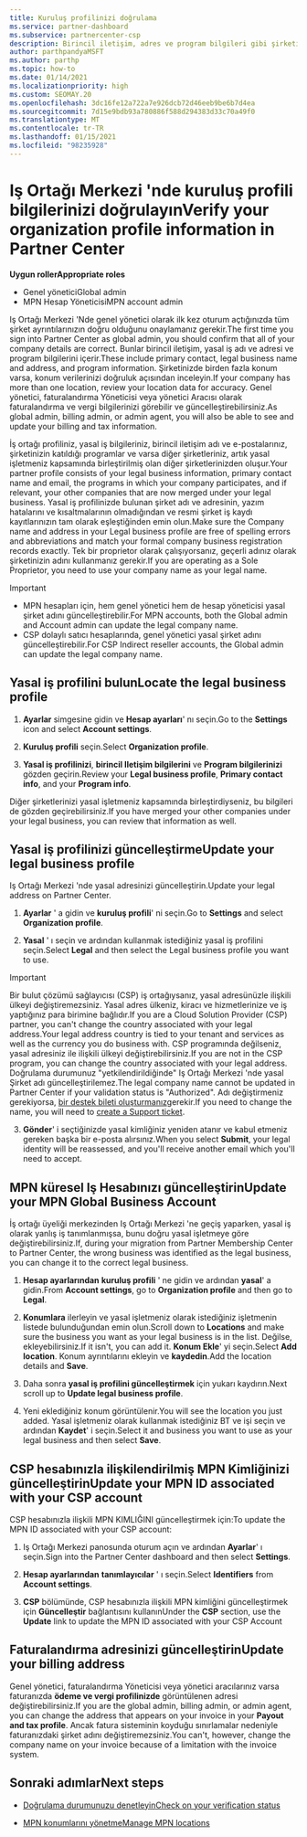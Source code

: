 ```yaml
---
title: Kuruluş profilinizi doğrulama
ms.service: partner-dashboard
ms.subservice: partnercenter-csp
description: Birincil iletişim, adres ve program bilgileri gibi şirketinizin ayrıntılarını nasıl doğrulayacağınızı öğrenin. Yasal ve fatura adreslerinizi de güncelleştirebilirsiniz.
author: parthpandyaMSFT
ms.author: parthp
ms.topic: how-to
ms.date: 01/14/2021
ms.localizationpriority: high
ms.custom: SEOMAY.20
ms.openlocfilehash: 3dc16fe12a722a7e926dcb72d46eeb9be6b7d4ea
ms.sourcegitcommit: 7d15e9bdb93a780886f588d294383d33c70a49f0
ms.translationtype: MT
ms.contentlocale: tr-TR
ms.lasthandoff: 01/15/2021
ms.locfileid: "98235928"
---
```

# <a name="verify-your-organization-profile-information-in-partner-center"></a><span data-ttu-id="8e402-104">Iş Ortağı Merkezi 'nde kuruluş profili bilgilerinizi doğrulayın</span><span class="sxs-lookup"><span data-stu-id="8e402-104">Verify your organization profile information in Partner Center</span></span>

<span data-ttu-id="8e402-105">**Uygun roller**</span><span class="sxs-lookup"><span data-stu-id="8e402-105">**Appropriate roles**</span></span>

- <span data-ttu-id="8e402-106">Genel yönetici</span><span class="sxs-lookup"><span data-stu-id="8e402-106">Global admin</span></span>
- <span data-ttu-id="8e402-107">MPN Hesap Yöneticisi</span><span class="sxs-lookup"><span data-stu-id="8e402-107">MPN account admin</span></span>

<span data-ttu-id="8e402-108">Iş Ortağı Merkezi 'Nde genel yönetici olarak ilk kez oturum açtığınızda tüm şirket ayrıntılarınızın doğru olduğunu onaylamanız gerekir.</span><span class="sxs-lookup"><span data-stu-id="8e402-108">The first time you sign into Partner Center as global admin, you should confirm that all of your company details are correct.</span></span> <span data-ttu-id="8e402-109">Bunlar birincil iletişim, yasal iş adı ve adresi ve program bilgilerini içerir.</span><span class="sxs-lookup"><span data-stu-id="8e402-109">These include primary contact, legal business name and address, and program information.</span></span> <span data-ttu-id="8e402-110">Şirketinizde birden fazla konum varsa, konum verilerinizi doğruluk açısından inceleyin.</span><span class="sxs-lookup"><span data-stu-id="8e402-110">If your company has more than one location, review your location data for accuracy.</span></span> <span data-ttu-id="8e402-111">Genel yönetici, faturalandırma Yöneticisi veya yönetici Aracısı olarak faturalandırma ve vergi bilgilerinizi görebilir ve güncelleştirebilirsiniz.</span><span class="sxs-lookup"><span data-stu-id="8e402-111">As global admin, billing admin, or admin agent, you will also be able to see and update your billing and tax information.</span></span>

<span data-ttu-id="8e402-112">İş ortağı profiliniz, yasal iş bilgileriniz, birincil iletişim adı ve e-postalarınız, şirketinizin katıldığı programlar ve varsa diğer şirketleriniz, artık yasal işletmeniz kapsamında birleştirilmiş olan diğer şirketlerinizden oluşur.</span><span class="sxs-lookup"><span data-stu-id="8e402-112">Your partner profile consists of your legal business information, primary contact name and email, the programs in which your company participates, and if relevant, your other companies that are now merged under your legal business.</span></span> <span data-ttu-id="8e402-113">Yasal iş profilinizde bulunan şirket adı ve adresinin, yazım hatalarını ve kısaltmalarının olmadığından ve resmi şirket iş kaydı kayıtlarınızın tam olarak eşleştiğinden emin olun.</span><span class="sxs-lookup"><span data-stu-id="8e402-113">Make sure the Company name and address in your Legal business profile are free of spelling errors and abbreviations and match your formal company business registration records exactly.</span></span> <span data-ttu-id="8e402-114">Tek bir proprietor olarak çalışıyorsanız, geçerli adınız olarak şirketinizin adını kullanmanız gerekir.</span><span class="sxs-lookup"><span data-stu-id="8e402-114">If you are operating as a Sole Proprietor, you need to use your company name as your legal name.</span></span>

>[!Important]
>- <span data-ttu-id="8e402-115">MPN hesapları için, hem genel yönetici hem de hesap yöneticisi yasal şirket adını güncelleştirebilir.</span><span class="sxs-lookup"><span data-stu-id="8e402-115">For MPN accounts, both the Global admin and Account admin can update the legal company name.</span></span>
>- <span data-ttu-id="8e402-116">CSP dolaylı satıcı hesaplarında, genel yönetici yasal şirket adını güncelleştirebilir.</span><span class="sxs-lookup"><span data-stu-id="8e402-116">For CSP Indirect reseller accounts, the Global admin can update the legal company name.</span></span> 

## <a name="locate-the-legal-business-profile"></a><span data-ttu-id="8e402-117">Yasal iş profilini bulun</span><span class="sxs-lookup"><span data-stu-id="8e402-117">Locate the legal business profile</span></span>

1. <span data-ttu-id="8e402-118">**Ayarlar** simgesine gidin ve **Hesap ayarları**' nı seçin.</span><span class="sxs-lookup"><span data-stu-id="8e402-118">Go to the **Settings** icon and select **Account settings**.</span></span>
 
1. <span data-ttu-id="8e402-119">**Kuruluş profili** seçin.</span><span class="sxs-lookup"><span data-stu-id="8e402-119">Select **Organization profile**.</span></span> 

2. <span data-ttu-id="8e402-120">**Yasal iş profilinizi**, **birincil Iletişim bilgilerini** ve **Program bilgilerinizi** gözden geçirin.</span><span class="sxs-lookup"><span data-stu-id="8e402-120">Review your **Legal business profile**, **Primary contact info**, and your **Program info**.</span></span>

<span data-ttu-id="8e402-121">Diğer şirketlerinizi yasal işletmeniz kapsamında birleştirdiyseniz, bu bilgileri de gözden geçirebilirsiniz.</span><span class="sxs-lookup"><span data-stu-id="8e402-121">If you have merged your other companies under your legal business, you can review that information as well.</span></span> 

## <a name="update-your-legal-business-profile"></a><span data-ttu-id="8e402-122">Yasal iş profilinizi güncelleştirme</span><span class="sxs-lookup"><span data-stu-id="8e402-122">Update your legal business profile</span></span>

<span data-ttu-id="8e402-123">Iş Ortağı Merkezi 'nde yasal adresinizi güncelleştirin.</span><span class="sxs-lookup"><span data-stu-id="8e402-123">Update your legal address on Partner Center.</span></span>

1. <span data-ttu-id="8e402-124">**Ayarlar** ' a gidin ve **kuruluş profili**' ni seçin.</span><span class="sxs-lookup"><span data-stu-id="8e402-124">Go to **Settings** and select **Organization profile**.</span></span>


2. <span data-ttu-id="8e402-125">**Yasal** ' ı seçin ve ardından kullanmak istediğiniz yasal iş profilini seçin.</span><span class="sxs-lookup"><span data-stu-id="8e402-125">Select **Legal**  and then select the Legal business profile you want to use.</span></span>

>[!Important]
><span data-ttu-id="8e402-126">Bir bulut çözümü sağlayıcısı (CSP) iş ortağıysanız, yasal adresünüzle ilişkili ülkeyi değiştiremezsiniz. Yasal adres ülkeniz, kiracı ve hizmetlerinize ve iş yaptığınız para birimine bağlıdır.</span><span class="sxs-lookup"><span data-stu-id="8e402-126">If you are a Cloud Solution Provider (CSP) partner, you can't change the country associated with your legal address.Your legal address country is tied to your tenant and services as well as the currency you do business with.</span></span> <span data-ttu-id="8e402-127">CSP programında değilseniz, yasal adresiniz ile ilişkili ülkeyi değiştirebilirsiniz.</span><span class="sxs-lookup"><span data-stu-id="8e402-127">If you are not in the CSP program, you can change the country associated with your legal address.</span></span> <span data-ttu-id="8e402-128">Doğrulama durumunuz "yetkilendirildiğinde" Iş Ortağı Merkezi 'nde yasal Şirket adı güncelleştirilemez.</span><span class="sxs-lookup"><span data-stu-id="8e402-128">The legal company name cannot be updated in Partner Center if your validation status is "Authorized".</span></span> <span data-ttu-id="8e402-129">Adı değiştirmeniz gerekiyorsa, [bir destek bileti oluşturmanız](https://partner.microsoft.com/dashboard/support/servicerequests/create?stage=2&topicid=eb74583c-61b3-2124-bffc-00920e0ae772)gerekir.</span><span class="sxs-lookup"><span data-stu-id="8e402-129">If you need to change the name, you will need to [create a Support ticket](https://partner.microsoft.com/dashboard/support/servicerequests/create?stage=2&topicid=eb74583c-61b3-2124-bffc-00920e0ae772).</span></span>

3. <span data-ttu-id="8e402-130">**Gönder**' i seçtiğinizde yasal kimliğiniz yeniden atanır ve kabul etmeniz gereken başka bir e-posta alırsınız.</span><span class="sxs-lookup"><span data-stu-id="8e402-130">When you select **Submit**, your legal identity will be reassessed, and you'll receive another email which you'll need to accept.</span></span>

## <a name="update-your-mpn-global-business-account"></a><span data-ttu-id="8e402-131">MPN küresel Iş Hesabınızı güncelleştirin</span><span class="sxs-lookup"><span data-stu-id="8e402-131">Update your MPN Global Business Account</span></span>

<span data-ttu-id="8e402-132">İş ortağı üyeliği merkezinden Iş Ortağı Merkezi 'ne geçiş yaparken, yasal iş olarak yanlış iş tanımlanmışsa, bunu doğru yasal işletmeye göre değiştirebilirsiniz.</span><span class="sxs-lookup"><span data-stu-id="8e402-132">If, during your migration from Partner Membership Center to Partner Center, the wrong business was identified as the legal business, you can change it to the correct legal business.</span></span>

1. <span data-ttu-id="8e402-133">**Hesap ayarlarından** **kuruluş profili** ' ne gidin ve ardından **yasal**' a gidin.</span><span class="sxs-lookup"><span data-stu-id="8e402-133">From **Account settings**, go to **Organization profile** and then go to **Legal**.</span></span>

1.  <span data-ttu-id="8e402-134">**Konumlara** ilerleyin ve yasal işletmeniz olarak istediğiniz işletmenin listede bulunduğundan emin olun.</span><span class="sxs-lookup"><span data-stu-id="8e402-134">Scroll down to **Locations** and make sure the business you want as your legal business is in the list.</span></span> <span data-ttu-id="8e402-135">Değilse, ekleyebilirsiniz.</span><span class="sxs-lookup"><span data-stu-id="8e402-135">If it isn't, you can add it.</span></span> <span data-ttu-id="8e402-136">**Konum Ekle**' yi seçin.</span><span class="sxs-lookup"><span data-stu-id="8e402-136">Select **Add location**.</span></span> <span data-ttu-id="8e402-137">Konum ayrıntılarını ekleyin ve **kaydedin**.</span><span class="sxs-lookup"><span data-stu-id="8e402-137">Add the location details and **Save**.</span></span>

2. <span data-ttu-id="8e402-138">Daha sonra **yasal iş profilini güncelleştirmek** için yukarı kaydırın.</span><span class="sxs-lookup"><span data-stu-id="8e402-138">Next scroll up to **Update legal business profile**.</span></span>

3. <span data-ttu-id="8e402-139">Yeni eklediğiniz konum görüntülenir.</span><span class="sxs-lookup"><span data-stu-id="8e402-139">You will see the location you just added.</span></span> <span data-ttu-id="8e402-140">Yasal işletmeniz olarak kullanmak istediğiniz BT ve işi seçin ve ardından **Kaydet**' i seçin.</span><span class="sxs-lookup"><span data-stu-id="8e402-140">Select it and business you want to use as your legal business and then select **Save**.</span></span>

## <a name="update-your-mpn-id-associated-with-your-csp-account"></a><span data-ttu-id="8e402-141">CSP hesabınızla ilişkilendirilmiş MPN Kimliğinizi güncelleştirin</span><span class="sxs-lookup"><span data-stu-id="8e402-141">Update your MPN ID associated with your CSP account</span></span>

<span data-ttu-id="8e402-142">CSP hesabınızla ilişkili MPN KIMLIĞINI güncelleştirmek için:</span><span class="sxs-lookup"><span data-stu-id="8e402-142">To update the MPN ID associated with your CSP account:</span></span>

1. <span data-ttu-id="8e402-143">Iş Ortağı Merkezi panosunda oturum açın ve ardından **Ayarlar**' ı seçin.</span><span class="sxs-lookup"><span data-stu-id="8e402-143">Sign into the Partner Center dashboard and then select **Settings**.</span></span>
 
1. <span data-ttu-id="8e402-144">**Hesap ayarlarından** **tanımlayıcılar** ' ı seçin.</span><span class="sxs-lookup"><span data-stu-id="8e402-144">Select **Identifiers** from **Account settings**.</span></span>

1. <span data-ttu-id="8e402-145">**CSP** bölümünde, CSP hesabınızla ilişkili MPN kimliğini güncelleştirmek için **Güncelleştir** bağlantısını kullanın</span><span class="sxs-lookup"><span data-stu-id="8e402-145">Under the **CSP** section, use the **Update** link to update the MPN ID associated with your CSP Account</span></span> 


## <a name="update-your-billing-address"></a><span data-ttu-id="8e402-146">Faturalandırma adresinizi güncelleştirin</span><span class="sxs-lookup"><span data-stu-id="8e402-146">Update your billing address</span></span>

<span data-ttu-id="8e402-147">Genel yönetici, faturalandırma Yöneticisi veya yönetici aracılarınız varsa faturanızda **ödeme ve vergi profilinizde** görüntülenen adresi değiştirebilirsiniz.</span><span class="sxs-lookup"><span data-stu-id="8e402-147">If you are the global admin, billing admin, or admin agent, you can change the address that appears on your invoice in your **Payout and tax profile**.</span></span> <span data-ttu-id="8e402-148">Ancak fatura sisteminin koyduğu sınırlamalar nedeniyle faturanızdaki şirket adını değiştiremezsiniz.</span><span class="sxs-lookup"><span data-stu-id="8e402-148">You can't, however, change the company name on your invoice because of a limitation with the invoice system.</span></span>

## <a name="next-steps"></a><span data-ttu-id="8e402-149">Sonraki adımlar</span><span class="sxs-lookup"><span data-stu-id="8e402-149">Next steps</span></span>

- [<span data-ttu-id="8e402-150">Doğrulama durumunuzu denetleyin</span><span class="sxs-lookup"><span data-stu-id="8e402-150">Check on your verification status</span></span>](verification-responses.md)
 
- [<span data-ttu-id="8e402-151">MPN konumlarını yönetme</span><span class="sxs-lookup"><span data-stu-id="8e402-151">Manage MPN locations</span></span>](manage-locations.md)

